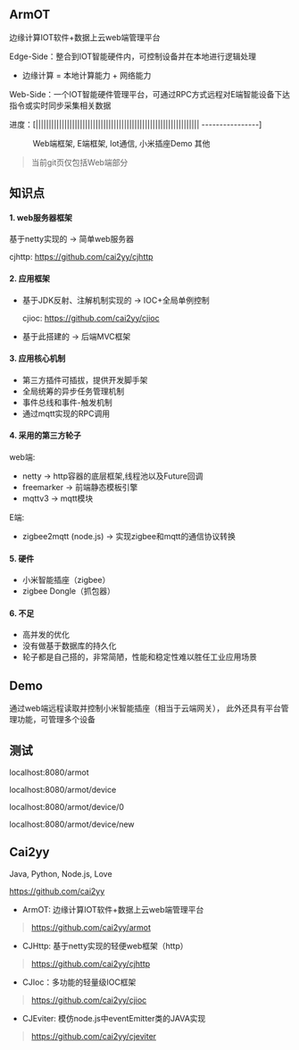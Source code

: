 ArmOT
---
边缘计算IOT软件+数据上云web端管理平台

Edge-Side：整合到IOT智能硬件内，可控制设备并在本地进行逻辑处理
- 边缘计算 = 本地计算能力 + 网络能力

Web-Side：一个IOT智能硬件管理平台，可通过RPC方式远程对E端智能设备下达指令或实时同步采集相关数据

进度：[|||||||||||||||||||||||||||||||||||||||||||||||||||||||||||||||
----------------] 

　　　Web端框架, E端框架, Iot通信, 小米插座Demo 其他
    
> 当前git页仅包括Web端部分

知识点
---
#### 1. web服务器框架
基于netty实现的 -> 简单web服务器

cjhttp: https://github.com/cai2yy/cjhttp

#### 2. 应用框架
- 基于JDK反射、注解机制实现的 -> IOC+全局单例控制

    cjioc: https://github.com/cai2yy/cjioc
- 基于此搭建的 -> 后端MVC框架

#### 3. 应用核心机制
- 第三方插件可插拔，提供开发脚手架
- 全局统筹的异步任务管理机制
- 事件总线和事件-触发机制
- 通过mqtt实现的RPC调用

#### 4. 采用的第三方轮子
web端:
- netty -> http容器的底层框架,线程池以及Future回调
- freemarker -> 前端静态模板引擎
- mqttv3 -> mqtt模块

E端:
- zigbee2mqtt (node.js) -> 实现zigbee和mqtt的通信协议转换

#### 5. 硬件
- 小米智能插座（zigbee）
- zigbee Dongle（抓包器）

#### 6. 不足
- 高并发的优化
- 没有做基于数据库的持久化
- 轮子都是自己搭的，非常简陋，性能和稳定性难以胜任工业应用场景

Demo
---
通过web端远程读取并控制小米智能插座（相当于云端网关）， 此外还具有平台管理功能，可管理多个设备

测试
---
localhost:8080/armot

localhost:8080/armot/device

localhost:8080/armot/device/0

localhost:8080/armot/device/new

Cai2yy
---
Java, Python, Node.js, Love 

https://github.com/cai2yy

- ArmOT: 边缘计算IOT软件+数据上云web端管理平台
> https://github.com/cai2yy/armot
- CJHttp: 基于netty实现的轻便web框架（http）
> https://github.com/cai2yy/cjhttp
- CJIoc：多功能的轻量级IOC框架
> https://github.com/cai2yy/cjioc
- CJEviter: 模仿node.js中eventEmitter类的JAVA实现
> https://github.com/cai2yy/cjeviter
